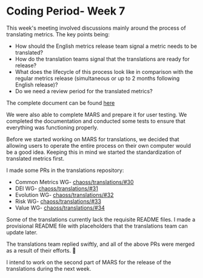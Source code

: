 # Coding Period- Week 7

This week's meeting involved discussions mainly around the process of translating metrics. The key points being:
- How should the English metrics release team signal a metric needs to be translated?
- How do the translation teams signal that the translations are ready for release?
- What does the lifecycle of this process look like in comparison with the regular metrics release (simultaneous or up to 2 months following English release)?
- Do we need a review period for the translated metrics?

The complete document can be found [here](https://docs.google.com/document/d/10bJvsZZ7A25fsLIZbX_2P2oWyCpGBs5oTi9GKvUMKdk/edit?usp=sharing)

We were also able to complete MARS and prepare it for user testing. We completed the documentation and conducted some tests to ensure that everything was functioning properly.

Before we started working on MARS for translations, we decided that allowing users to operate the entire process on their own computer would be a good idea. Keeping this in mind we started the standardization of translated metrics first.

I made some PRs in the translations repository:

- Common Metrics WG-  [chaoss/translations/#30](https://github.com/chaoss/translations/pull/30)
- DEI WG- [chaoss/translations/#31](https://github.com/chaoss/translations/pull/31)
- Evolution WG- [chaoss/translations/#32](https://github.com/chaoss/translations/pull/32)
- Risk WG- [chaoss/translations/#33](https://github.com/chaoss/translations/pull/33)
- Value WG- [chaoss/translations/#34](https://github.com/chaoss/translations/pull/34)

Some of the translations currently lack the requisite README files. I made a provisional README file with placeholders that the translations team can update later.

The translations team replied swiftly, and all of the above PRs were merged as a result of their efforts. 🎉

I intend to work on the second part of MARS for the release of the translations during the next week.
